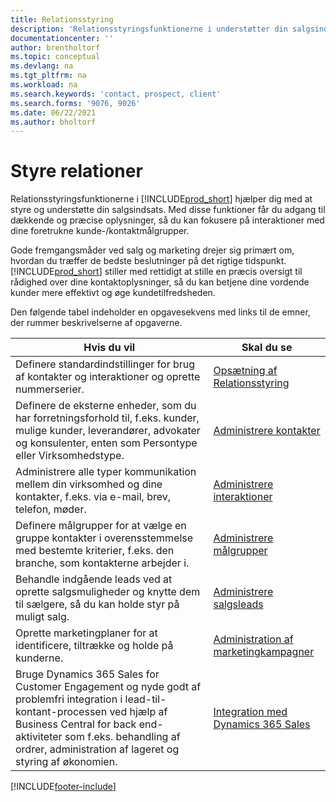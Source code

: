 ```yaml
---
title: Relationsstyring
description: 'Relationsstyringsfunktionerne i understøtter din salgsindsats, og du kan få adgang til oplysninger om kontakter og kundeemner, så du kan betjene kunderne effektivt.'
documentationcenter: ''
author: brentholtorf
ms.topic: conceptual
ms.devlang: na
ms.tgt_pltfrm: na
ms.workload: na
ms.search.keywords: 'contact, prospect, client'
ms.search.forms: '9076, 9026'
ms.date: 06/22/2021
ms.author: bholtorf
---
```

# Styre relationer
Relationsstyringsfunktionerne i [!INCLUDE[prod_short](includes/prod_short.md)] hjælper dig med at styre og understøtte din salgsindsats. Med disse funktioner får du adgang til dækkende og præcise oplysninger, så du kan fokusere på interaktioner med dine foretrukne kunde-/kontaktmålgrupper.

Gode fremgangsmåder ved salg og marketing drejer sig primært om, hvordan du træffer de bedste beslutninger på det rigtige tidspunkt. [!INCLUDE[prod_short](includes/prod_short.md)] stiller med rettidigt at stille en præcis oversigt til rådighed over dine kontaktoplysninger, så du kan betjene dine vordende kunder mere effektivt og øge kundetilfredsheden.

Den følgende tabel indeholder en opgavesekvens med links til de emner, der rummer beskrivelserne af opgaverne.  

| Hvis du vil | Skal du se |
| --- | --- |
|Definere standardindstillinger for brug af kontakter og interaktioner og oprette nummerserier.|[Opsætning af Relationsstyring](marketing-setup-marketing.md)|
|Definere de eksterne enheder, som du har forretningsforhold til, f.eks. kunder, mulige kunder, leverandører, advokater og konsulenter, enten som Persontype eller Virksomhedstype.|[Administrere kontakter](marketing-contacts.md)|
|Administrere alle typer kommunikation mellem din virksomhed og dine kontakter, f.eks. via e-mail, brev, telefon, møder.|[Administrere interaktioner](marketing-interactions.md)|
|Definere målgrupper for at vælge en gruppe kontakter i overensstemmelse med bestemte kriterier, f.eks. den branche, som kontakterne arbejder i.|[Administrere målgrupper](marketing-segments.md)|
|Behandle indgående leads ved at oprette salgsmuligheder og knytte dem til sælgere, så du kan holde styr på muligt salg.|[Administrere salgsleads](marketing-manage-sales-opportunities.md)|
|Oprette marketingplaner for at identificere, tiltrække og holde på kunderne.|[Administration af marketingkampagner](marketing-campaigns.md)|
|Bruge Dynamics 365 Sales for Customer Engagement og nyde godt af problemfri integration i lead-til-kontant-processen ved hjælp af Business Central for back end-aktiviteter som f.eks. behandling af ordrer, administration af lageret og styring af økonomien.|[Integration med Dynamics 365 Sales](marketing-integrate-dynamicscrm.md)|


[!INCLUDE[footer-include](includes/footer-banner.md)]